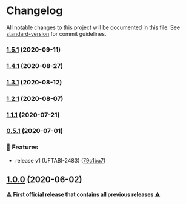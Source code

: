 # Changelog

All notable changes to this project will be documented in this file. See [standard-version](https://github.com/conventional-changelog/standard-version) for commit guidelines.

### [1.5.1](https://gitlab.schaeffler.com/frontend-schaeffler/schaeffler-frontend/compare/v1.5.0...v1.5.1) (2020-09-11)

### [1.4.1](https://gitlab.schaeffler.com/frontend-schaeffler/schaeffler-frontend/compare/v1.4.0...v1.4.1) (2020-08-27)

### [1.3.1](https://gitlab.schaeffler.com/frontend-schaeffler/schaeffler-frontend/compare/v1.3.0...v1.3.1) (2020-08-12)

### [1.2.1](https://gitlab.schaeffler.com/frontend-schaeffler/schaeffler-frontend/compare/v1.2.0...v1.2.1) (2020-08-07)

### [1.1.1](https://gitlab.schaeffler.com/frontend-schaeffler/schaeffler-frontend/compare/v1.1.0...v1.1.1) (2020-07-21)

### [0.5.1](https://gitlab.schaeffler.com/frontend-schaeffler/schaeffler-frontend/compare/v0.5.0...v0.5.1) (2020-07-01)


### 🎸 Features

* release v1 (UFTABI-2483) ([79c1ba7](https://gitlab.schaeffler.com/frontend-schaeffler/schaeffler-frontend/commit/79c1ba7c6c1af8ccd909083d91fffbe0ae017ebb))

## [1.0.0](https://gitlab.schaeffler.com/frontend-schaeffler/schaeffler-frontend/compare/v0.5.0...v1.0.0) (2020-06-02)

**⚠ First official release that contains all previous releases ⚠**